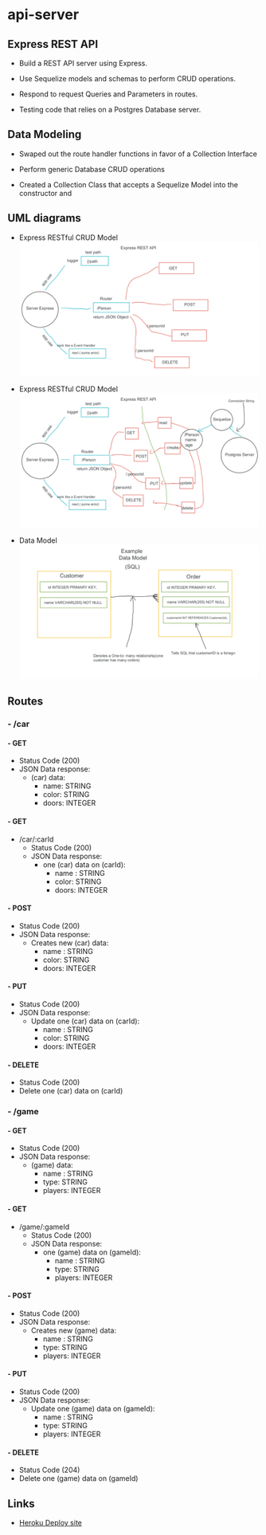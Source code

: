 # api-server

## Express REST API

  - Build a REST API server using Express.

  - Use Sequelize models and schemas to perform CRUD operations.

  - Respond to request Queries and Parameters in routes.

  - Testing code that relies on a Postgres Database server.

## Data Modeling

  - Swaped out the route handler functions in favor of a Collection Interface 

  - Perform generic Database CRUD operations

  - Created a Collection Class that accepts a Sequelize Model into the constructor and

## UML diagrams

  - Express RESTful CRUD Model
    ![Express RESTful CRUD model](assets/express-rest-api-01.png)

  - Express RESTful CRUD Model
    ![Express RESTful CRUD model](assets/express-rest-api-02.png)

  - Data Model
    ![Data Model](assets/data-model.png)

## Routes

### - /car

  #### - GET
  - Status Code (200)
  - JSON Data response:
    - (car) data:
      - name: STRING
      - color: STRING
      - doors: INTEGER

  #### - GET
  - /car/:carId
    - Status Code (200)
    - JSON Data response:
      - one (car) data on (carId):
        - name : STRING
        - color: STRING
        - doors: INTEGER
        
  #### - POST
  - Status Code (200)
  - JSON Data response:
    - Creates new (car) data:
      - name : STRING
      - color: STRING
      - doors: INTEGER

  #### - PUT
  - Status Code (200)
  - JSON Data response:
    - Update one (car) data on (carId):
      - name : STRING
      - color: STRING
      - doors: INTEGER

  #### - DELETE 
  - Status Code (200)
  - Delete one (car) data on (carId)

### - /game

  #### - GET
  - Status Code (200)
  - JSON Data response:
    - (game) data:
      - name : STRING
      - type: STRING
      - players: INTEGER

  #### - GET
  - /game/:gameId
    - Status Code (200)
    - JSON Data response:
      - one (game) data on (gameId):
        - name : STRING
        - type: STRING
        - players: INTEGER
        
  #### - POST
  - Status Code (200)
  - JSON Data response:
    - Creates new (game) data:
      - name : STRING
      - type: STRING
      - players: INTEGER

  #### - PUT
  - Status Code (200)
  - JSON Data response:
    - Update one (game) data on (gameId):
      - name : STRING
      - type: STRING
      - players: INTEGER

  #### - DELETE 
  - Status Code (204)
  - Delete one (game) data on (gameId)

## Links

  - [Heroku Deploy site](https://louis-api-server.herokuapp.com/)
